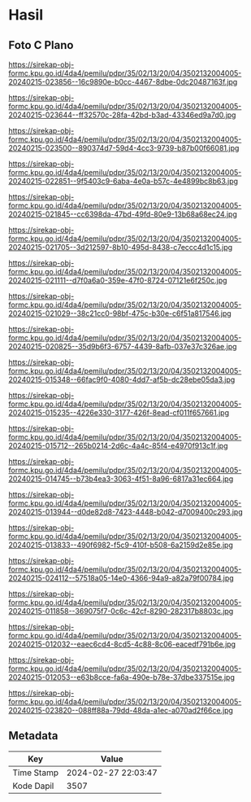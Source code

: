 # Hasil

## Foto C Plano

https://sirekap-obj-formc.kpu.go.id/4da4/pemilu/pdpr/35/02/13/20/04/3502132004005-20240215-023856--16c9890e-b0cc-4467-8dbe-0dc20487163f.jpg

https://sirekap-obj-formc.kpu.go.id/4da4/pemilu/pdpr/35/02/13/20/04/3502132004005-20240215-023644--ff32570c-28fa-42bd-b3ad-43346ed9a7d0.jpg

https://sirekap-obj-formc.kpu.go.id/4da4/pemilu/pdpr/35/02/13/20/04/3502132004005-20240215-023500--890374d7-59d4-4cc3-9739-b87b00f66081.jpg

https://sirekap-obj-formc.kpu.go.id/4da4/pemilu/pdpr/35/02/13/20/04/3502132004005-20240215-022851--9f5403c9-6aba-4e0a-b57c-4e4899bc8b63.jpg

https://sirekap-obj-formc.kpu.go.id/4da4/pemilu/pdpr/35/02/13/20/04/3502132004005-20240215-021845--cc6398da-47bd-49fd-80e9-13b68a68ec24.jpg

https://sirekap-obj-formc.kpu.go.id/4da4/pemilu/pdpr/35/02/13/20/04/3502132004005-20240215-021705--3d212597-8b10-495d-8438-c7eccc4d1c15.jpg

https://sirekap-obj-formc.kpu.go.id/4da4/pemilu/pdpr/35/02/13/20/04/3502132004005-20240215-021111--d7f0a6a0-359e-47f0-8724-07121e6f250c.jpg

https://sirekap-obj-formc.kpu.go.id/4da4/pemilu/pdpr/35/02/13/20/04/3502132004005-20240215-021029--38c21cc0-98bf-475c-b30e-c6f51a817546.jpg

https://sirekap-obj-formc.kpu.go.id/4da4/pemilu/pdpr/35/02/13/20/04/3502132004005-20240215-020825--35d9b6f3-6757-4439-8afb-037e37c326ae.jpg

https://sirekap-obj-formc.kpu.go.id/4da4/pemilu/pdpr/35/02/13/20/04/3502132004005-20240215-015348--66fac9f0-4080-4dd7-af5b-dc28ebe05da3.jpg

https://sirekap-obj-formc.kpu.go.id/4da4/pemilu/pdpr/35/02/13/20/04/3502132004005-20240215-015235--4226e330-3177-426f-8ead-cf011f657661.jpg

https://sirekap-obj-formc.kpu.go.id/4da4/pemilu/pdpr/35/02/13/20/04/3502132004005-20240215-015712--265b0214-2d6c-4a4c-85f4-e4970f913c1f.jpg

https://sirekap-obj-formc.kpu.go.id/4da4/pemilu/pdpr/35/02/13/20/04/3502132004005-20240215-014745--b73b4ea3-3063-4f51-8a96-6817a31ec664.jpg

https://sirekap-obj-formc.kpu.go.id/4da4/pemilu/pdpr/35/02/13/20/04/3502132004005-20240215-013944--d0de82d8-7423-4448-b042-d7009400c293.jpg

https://sirekap-obj-formc.kpu.go.id/4da4/pemilu/pdpr/35/02/13/20/04/3502132004005-20240215-013833--490f6982-f5c9-410f-b508-6a2159d2e85e.jpg

https://sirekap-obj-formc.kpu.go.id/4da4/pemilu/pdpr/35/02/13/20/04/3502132004005-20240215-024112--57518a05-14e0-4366-94a9-a82a79f00784.jpg

https://sirekap-obj-formc.kpu.go.id/4da4/pemilu/pdpr/35/02/13/20/04/3502132004005-20240215-011858--369075f7-0c6c-42cf-8290-282317b8803c.jpg

https://sirekap-obj-formc.kpu.go.id/4da4/pemilu/pdpr/35/02/13/20/04/3502132004005-20240215-012032--eaec6cd4-8cd5-4c88-8c06-eacedf791b6e.jpg

https://sirekap-obj-formc.kpu.go.id/4da4/pemilu/pdpr/35/02/13/20/04/3502132004005-20240215-012053--e63b8cce-fa6a-490e-b78e-37dbe337515e.jpg

https://sirekap-obj-formc.kpu.go.id/4da4/pemilu/pdpr/35/02/13/20/04/3502132004005-20240215-023820--088ff88a-79dd-48da-a1ec-a070ad2f66ce.jpg


## Metadata

| Key        | Value               |
| ---------- | ------------------- |
| Time Stamp | 2024-02-27 22:03:47 |
| Kode Dapil | 3507                |



